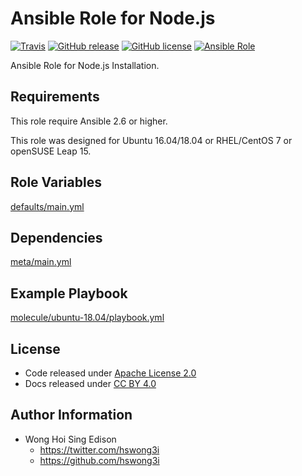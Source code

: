 # Ansible Role for Node.js

[![Travis](https://img.shields.io/travis/alvistack/ansible-role-nodejs.svg)](https://travis-ci.org/alvistack/ansible-role-nodejs)
[![GitHub release](https://img.shields.io/github/release/alvistack/ansible-role-nodejs.svg)](https://github.com/alvistack/ansible-role-nodejs)
[![GitHub license](https://img.shields.io/github/license/alvistack/ansible-role-nodejs.svg)](https://github.com/alvistack/ansible-role-nodejs/blob/master/LICENSE)
[![Ansible Role](https://img.shields.io/badge/galaxy-alvistack.nodejs-blue.svg)](https://galaxy.ansible.com/alvistack/nodejs)

Ansible Role for Node.js Installation.

## Requirements

This role require Ansible 2.6 or higher.

This role was designed for Ubuntu 16.04/18.04 or RHEL/CentOS 7 or openSUSE Leap 15.

## Role Variables

[defaults/main.yml](defaults/main.yml)

## Dependencies

[meta/main.yml](meta/main.yml)

## Example Playbook

[molecule/ubuntu-18.04/playbook.yml](molecule/ubuntu-18.04/playbook.yml)

## License

  - Code released under [Apache License 2.0](LICENSE)
  - Docs released under [CC BY 4.0](http://creativecommons.org/licenses/by/4.0/)

## Author Information

  - Wong Hoi Sing Edison
      - <https://twitter.com/hswong3i>
      - <https://github.com/hswong3i>
